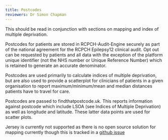 ```yaml
---
title: Postcodes
reviewers: Dr Simon Chapman
---
```


This should be read in conjunction with sections on mapping and index of multiple deprivation. 

Postcodes for patients are stored in RCPCH-Audit-Engine securely as part of the national agreement for the RCPCH Epilepsy12 clinical audit. Opt out can be requested by patients and all data with the exception of the platform unique identifier (not the NHS number or Unique Reference Number) which is retained to generate an accurate denominator.

Postcodes are used primarily to calculate indices of multiple deprivation, but are also used to provide a scatterplot for clinicians of patients in a given organisation to report maximum/minimum/mean and median distances patients have to travel for care.

Postcodes are passed to findthatpostcode.uk. This reports information against postcode which include LSOA (see Indices of Multiple Deprivation) as well as longitude and latitude. These latter data points are used for scatter plots.

Jersey is currently not supported as there is no open source solution for mapping currently though this is tracked in a [github issue](https://github.com/rcpch/rcpch-audit-engine/issues/1107)